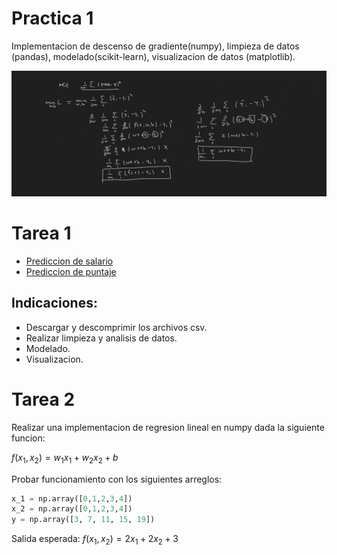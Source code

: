 # Practica 1

Implementacion de descenso de gradiente(numpy), limpieza de datos (pandas), modelado(scikit-learn), visualizacion de datos (matplotlib).

![image](gradiente.png)

# Tarea 1
- [Prediccion de salario](https://www.kaggle.com/datasets/krishnaraj30/salary-prediction-data-simple-linear-regression)
- [Prediccion de puntaje](https://www.kaggle.com/datasets/himanshunakrani/student-study-hours)

## Indicaciones:
- Descargar y descomprimir los archivos csv.
- Realizar limpieza y analisis de datos.
- Modelado.
- Visualizacion.

# Tarea 2
Realizar una implementacion de regresion lineal en numpy dada la siguiente funcion:

$f(x_1, x_2) = w_1 x_1 + w_2 x_2 + b$

Probar funcionamiento con los siguientes arreglos:

```python
x_1 = np.array([0,1,2,3,4])
x_2 = np.array([0,1,2,3,4])
y = np.array([3, 7, 11, 15, 19])
```

Salida esperada:
$f(x_1, x_2) = 2 x_1 + 2 x_2 + 3$
